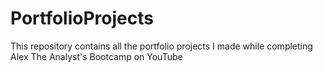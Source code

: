 # PortfolioProjects
This repository contains all the portfolio projects I made while completing Alex The Analyst's Bootcamp on YouTube
